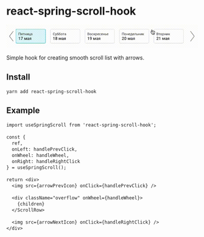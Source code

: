 # react-spring-scroll-hook

![demo](assets/scroll.gif)

Simple hook for creating smooth scroll list with arrows.

## Install

```
yarn add react-spring-scroll-hook
```

## Example

```
import useSpringScroll from 'react-spring-scroll-hook';

const {
  ref,
  onLeft: handlePrevClick,
  onWheel: handleWheel,
  onRight: handleRightClick
} = useSpringScroll();

return <div>
  <img src={arrowPrevIcon} onClick={handlePrevClick} />

  <div className="overflow" onWheel={handleWheel}>
    {children}
  </ScrollRow>

  <img src={arrowNextIcon} onClick={handleRightClick} />
</div>
```
